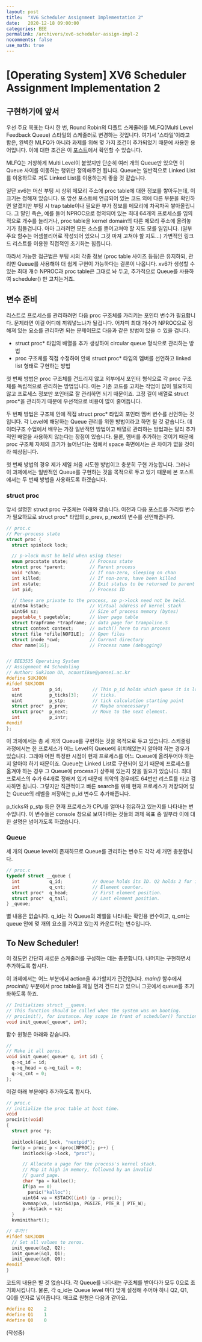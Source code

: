 ```yaml
---
layout: post
title:  "XV6 Scheduler Assignment Implementation 2"
date:   2020-12-18 09:00:00
categories: EEE
permalink: /archivers/xv6-scheduler-assign-impl-2
nocomments: false
use_math: true 
---
```


# [Operating System] XV6 Scheduler Assignment Implementation 2

## 구현하기에 앞서

우선 주요 목표는 다시 한 번, Round Robin의 디폴트 스케줄러를 MLFQ(Multi Level Feedback Queue) 스타일의 스케줄러로 변경하는 것입니다. 여기서 '스타일'이라고 함은, 완벽한 MLFQ가 아니라 과제를 위해 몇 가지 조건이 추가되었기 때문에 사용한 용어입니다. 이에 대한 조건은 이 [포스트](https://acoustikue.github.io/archivers/xv6-scheduler-assign-guide)에서 확인할 수 있습니다.

MLFQ는 거창하게 Multi Level이 붙었지만 단순히 여러 개의 Queue만 있으면 이 Queue 사이를 이동하는 행위만 정의해주면 됩니다. Queue는 일반적으로 Linked List를 이용하므로 저도 Linked List를 이용하는게 좋을 것 같습니다.

<!--more-->

일단 xv6는 머신 부팅 시 상위 메모리 주소에 proc table에 대한 정보를 쌓아두는데, 이 크기는 정해져 있습니다. 또 앞선 포스트에 언급되어 있는 코드 외에 다른 부분을 확인하면 알겠지만 부팅 시 trap table이나 필요한 부가 정보를 메모리에 차곡차곡 쌓아올립니다. 그 말인 즉슨, 예를 들어 NPROC으로 정의되어 있는 최대 64개의 프로세스를 임의적으로 개수를 늘리거나, proc table을 kernel domain의 다른 메모리 주소에 올려놓기가 힘들겁니다. 아마 그러려면 모든 소스를 뜯어고쳐야 할 지도 모를 일입니다. (일부 주요 함수는 어셈블리어로 작성되어 있으니 그것 마져 고쳐야 할 지도...) 가변적인 링크드 리스트를 이용한 직접적인 초기화는 힘듭니다.

따라서 가능한 접근법은 부팅 시의 각종 정보 (proc table 사이즈 등등)은 유지하되, 관리만 Queue를 사용해야 더 쉽게 구현이 가능하다는 결론이 나옵니다. xv6가 생성할 수 있는 최대 개수 NPROC과 proc table은 그대로 놔 두고, 추가적으로 Queue를 사용하여 scheduler() 만 고치는거죠.

## 변수 준비

리스트로 프로세스를 관리하려면 다음 proc 구조체를 가리키는 포인터 변수가 필요합니다. 문제라면 이걸 어디에 끼워넣느냐가 될겁니다. 어차피 최대 개수가 NPROC으로 정해져 있는 요소를 관리하면 되는 문제이므로 다음과 같은 방법이 있을 수 있을 겁니다.

- struct proc* 타입의 배열을 추가 생성하여 circular queue 형식으로 관리하는 방법
- proc 구조체를 직접 수정하여 안에 struct proc* 타입의 멤버를 선언하고 linked list 형태로 구현하는 방법

첫 번째 방법은 proc 구조체를 건드리지 않고 외부에서 포인터 형식으로 각 proc 구조체를 독립적으로 관리하는 방법입니다. 이는 기존 코드를 고치는 작업이 많이 필요하지 않고 프로세스 정보만 포인터로 잘 관리하면 되기 때문이죠. 고정 길이 배열로 struct proc*을 관리하기 때문에 우선적으로 비용이 많이 줄어듭니다. 

두 번째 방법은 구조체 안에 직접 struct proc* 타입의 포인터 멤버 변수를 선언하는 것입니다. 각 Level에 해당하는 Queue 관리를 위한 방법이라고 하면 될 것 같습니다. 데이터구조 수업에서 배우는 가장 일반적인 방법이고 배열로 관리하는 방법과는 달리 추가적인 배열을 사용하지 않는다는 장점이 있습니다. 물론, 멤버를 추가하는 것이기 때문에 proc 구조체 자체의 크기가 늘어난다는 점에서 space 측면에서는 큰 차이가 없을 것이라 예상됩니다.

첫 번째 방법의 경우 제가 제일 처음 시도한 방법이고 충분히 구현 가능합니다. 그러나 이 과제에서는 일반적인 Queue를 구현하는 것을 목적으로 두고 있기 때문에 본 포스트에서는 두 번째 방법을 사용하도록 하겠습니다. 

### struct proc

앞서 설명한 struct proc 구조체는 아래와 같습니다. 이전과 다음 포스트를 가리킬 변수가 필요하므로 struct proc* 타입의 p_prev, p_next의 변수를 선언해줍니다. 

```cpp
// proc.c
// Per-process state
struct proc {
  struct spinlock lock;

  // p->lock must be held when using these:
  enum procstate state;        // Process state
  struct proc *parent;         // Parent process
  void *chan;                  // If non-zero, sleeping on chan
  int killed;                  // If non-zero, have been killed
  int xstate;                  // Exit status to be returned to parent's wait
  int pid;                     // Process ID

  // these are private to the process, so p->lock need not be held.
  uint64 kstack;               // Virtual address of kernel stack
  uint64 sz;                   // Size of process memory (bytes)
  pagetable_t pagetable;       // User page table
  struct trapframe *trapframe; // data page for trampoline.S
  struct context context;      // swtch() here to run process
  struct file *ofile[NOFILE];  // Open files
  struct inode *cwd;           // Current directory
  char name[16];               // Process name (debugging)


// EEE3535 Operating System
// Assignment #4 Scheduling
// Author: SukJoon Oh, acoustikue@yonsei.ac.kr
#define SUKJOON
#ifdef SUKJOON
  int           p_id;           // This p_id holds which queue it is located in.
  uint          p_ticks[3];     // ticks.
  uint          p_stp;          // tick calculation starting point
  struct proc*  p_prev;         // Maybe unnecessary?
  struct proc*  p_next;         // Move to the next element.
  int           p_intr;
#endif
};
```

이 과제에서는 총 세 개의 Queue를 구현하는 것을 목적으로 두고 있습니다. 스케줄링 과정에서는 한 프로세스가 어느 Level의 Queue에 위치해있는지 알아야 하는 경우가 있습니다. 그래야 어떤 특정한 시점이 현재 프로세스를 어느 Queue에 올려두어야 하는지 알아야 하기 때문이죠. Queue는 Linked List로 구현되어 있기 때문에 프로세스를 옮겨야 하는 경우 그 Queue에 process가 상주해 있는지 찾을 필요가 있습니다. 최대 프로세스의 수가 64개로 정해져 있기 때문에 최악의 경우에도 64번만 리스트를 타고 검사하면 됩니다. 그렇지만 직관적이고 빠른 search를 위해 현재 프로세스가 저장되어 있는 Queue의 레벨을 저장하는 p_id 변수도 추가해줍니다.

p_ticks와 p_stp 등은 현재 프로세스가 CPU를 얼마나 점유하고 있는지를 나타내는 변수입니다. 이 변수들은 console 창으로 보여야하는 것들의 과제 목표 중 일부라 이에 대한 설명은 넘어가도록 하겠습니다.


### Queue

세 개의 Queue level이 존재하므로 Queue를 관리하는 변수도 각각 세 개면 충분합니다. 

```cpp
// proc.c
typedef struct __queue {
  int           q_id;           // Queue holds its ID. Q2 holds 2 for instance.
  int           q_cnt;          // Element counter.
  struct proc*  q_head;         // First element position.   
  struct proc*  q_tail;         // Last element position.
} _queue;
```

별 내용은 없습니다. q_id는 각 Queue의 레벨을 나타내는 확인용 변수이고, q_cnt는 queue 안에 몇 개의 요소를 가지고 있는지 카운트하는 변수입니다.


## To New Scheduler!

이 정도면 간단히 새로운 스케줄러를 구성하는 데는 충분합니다. 나머지는 구현하면서 추가하도록 합시다. 

이 과제에서는 어느 부분에서 action을 추가할지가 관건입니다. *main()* 함수에서 *procinit()* 부분에서 proc table을 제일 먼저 건드리고 있으니 그곳에서 queue를 초기화하도록 하죠. 

```cpp
// Initializes struct __queue. 
// This function should be called when the system was on booting.
// procinit(), for instance. Any scope in front of scheduler() function will do.
void init_queue(_queue*, int);
```

함수 원형은 아래와 같습니다.

```cpp
//
// Make it all zeros.
void init_queue(_queue* q, int id) { 
  q->q_id = id; 
  q->q_head = q->q_tail = 0; 
  q->q_cnt = 0;
};
```

이걸 아래 부분에다 추가하도록 합시다.

```cpp
// proc.c
// initialize the proc table at boot time.
void
procinit(void)
{
  struct proc *p;
  
  initlock(&pid_lock, "nextpid");
  for(p = proc; p < &proc[NPROC]; p++) {
      initlock(&p->lock, "proc");

      // Allocate a page for the process's kernel stack.
      // Map it high in memory, followed by an invalid
      // guard page.
      char *pa = kalloc();
      if(pa == 0)
        panic("kalloc");
      uint64 va = KSTACK((int) (p - proc));
      kvmmap(va, (uint64)pa, PGSIZE, PTE_R | PTE_W);
      p->kstack = va;
  }
  kvminithart();

// 추가!!
#ifdef SUKJOON
  // Set all values to zeros.
  init_queue(&q2, Q2);
  init_queue(&q1, Q1);
  init_queue(&q0, Q0);
#endif
}
```

코드의 내용은 별 것 없습니다. 각 Queue를 나타내는 구조체를 받아다가 모두 0으로 초기화시킵니다. 물론, 각 q_id는 Queue level 마다 맞게 설정해 주어야 하니 Q2, Q1, Q0를 인자로 넣어줍니다. 매크로 원형은 다음과 같아요.

```cpp
#define Q2    2
#define Q1    1
#define Q0    0
```

(작성중)
